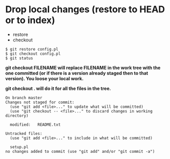 # Drop local changes (restore to HEAD or to index)

* restore
* checkout


```
$ git restore config.pl
$ git checkout config.pl
$ git status
```

**git checkout FILENAME will replace FILENAME in the work tree with the one committed (or if there is a version already staged then to that version). You loose your local work.**

**git checkout . will do it for all the files in the tree.**

```
On branch master
Changes not staged for commit:
  (use "git add <file>..." to update what will be committed)
  (use "git checkout -- <file>..." to discard changes in working directory)

  modified:   README.txt

Untracked files:
  (use "git add <file>..." to include in what will be committed)

  setup.pl
no changes added to commit (use "git add" and/or "git commit -a")
```


